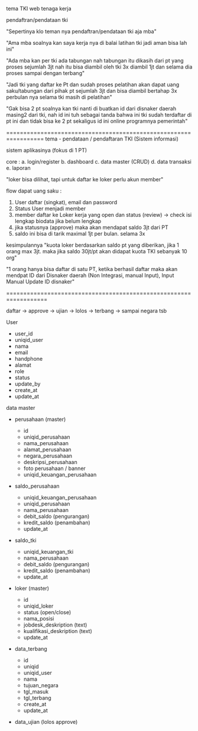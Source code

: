 tema TKI web tenaga kerja

pendaftran/pendataan tki 

"Sepertinya klo teman nya pendaftran/pendataan tki aja mba"

"Ama mba soalnya kan saya kerja nya di balai latihan tki jadi aman bisa lah ini"

"Ada mba kan per tki ada tabungan  nah tabungan itu dikasih dari 
pt yang proses sejumlah 3jt nah itu bisa diambil oleh tki 3x diambil 
1jt dan selama dia proses sampai dengan terbang"

"Jadi tki yang daftar ke Pt dan sudah proses pelatihan akan 
dapat uang saku/tabungan dari pihak pt sejumlah 3jt dan bisa 
diambil bertahap 3x perbulan nya selama tki masih di pelatihan"

"Gak bisa 2 pt soalnya kan tki nanti di buatkan 
id dari disnaker daerah masing2 dari tki,
nah id ini tuh sebagai tanda bahwa ini tki 
sudah terdaftar di pt ini dan tidak bisa ke 2 pt 
sekaligus id ini online programnya pemerintah"

=================================================================
tema - pendataan / pendaftaran TKI (Sistem informasi)

sistem aplikasinya (fokus di 1 PT)

core :
 a. login/register
 b. dashboard
 c. data master (CRUD)
 d. data transaksi
 e. laporan


"loker bisa dilihat, tapi untuk daftar ke loker perlu akun
member"

flow dapat uang saku :
1. User daftar (singkat), email dan password
2. Status User menjadi member
3. member daftar ke Loker kerja yang open dan status (review) -> 
check isi lengkap biodata jika belum lengkap 
4. jika statusnya (approve) maka akan mendapat saldo 3jt dari PT
5. saldo ini bisa di tarik maximal 1jt per bulan. selama 3x	

kesimpulannya "kuota loker berdasarkan saldo pt yang diberikan,
jika 1 orang max 3jt. maka jika saldo 30jt/pt akan didapat
kuota TKI sebanyak 10 org"

"1 orang hanya bisa daftar di satu PT, ketika berhasil daftar
maka akan mendpat ID dari Disnaker daerah (Non Integrasi,
manual Input), Input Manual Update ID disnaker" 

==================================================================

daftar -> approve -> ujian -> lolos -> terbang -> sampai negara tsb

User
- user_id
- uniqid_user
- nama
- email
- handphone
- alamat
- role
- status
- update_by
- create_at
- update_at

data master
- perusahaan (master)
  - id
  - uniqid_perusahaan
  - nama_perusahaan
  - alamat_perusahaan
  - negara_perusahaan
  - deskripsi_perusahaan
  - foto perusahaan / banner
  - uniqid_keuangan_perusahaan

- saldo_perusahaan
  - uniqid_keuangan_perusahaan
  - uniqid_perusahaan
  - nama_perusahaan
  - debit_saldo (pengurangan)
  - kredit_saldo (penambahan)
  - update_at

- saldo_tki
  - uniqid_keuangan_tki
  - nama_perusahaan
  - debit_saldo (pengurangan)
  - kredit_saldo (penambahan)
  - update_at

- loker (master)
  - id
  - uniqid_loker
  - status (open/close)
  - nama_posisi
  - jobdesk_deskription (text)
  - kualifikasi_deskription (text)
  - update_at

- data_terbang
  - id
  - uniqid
  - uniqid_user
  - nama
  - tujuan_negara
  - tgl_masuk
  - tgl_terbang
  - create_at
  - update_at

- data_ujian (lolos approve)